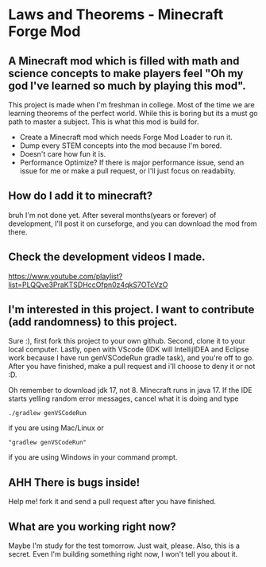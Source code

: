 # Laws and Theorems - Minecraft Forge Mod

## A Minecraft mod which is filled with math and science concepts to make players feel "Oh my god I've learned so much by playing this mod".

This project is made when I'm freshman in college. Most of the time we are learning theorems of the perfect world. While this is boring but its a must go path to master a subject. This is what this mod is build for.

* Create a Minecraft mod which needs Forge Mod Loader to run it.
* Dump every STEM concepts into the mod because I'm bored.
* Doesn't care how fun it is.
* Performance Optimize? If there is major performance issue, send an issue for me or make a pull request, or I'll just focus on readabiity.

## How do I add it to minecraft?

bruh I'm not done yet. After several months(years or forever) of development, I'll post it on curseforge, and you can download the mod from there.

## Check the development videos I made.
https://www.youtube.com/playlist?list=PLQQve3PraKTSDHccOfpn0z4qkS7OTcVzO

## I'm interested in this project. I want to contribute (add randomness) to this project.

Sure :), first fork this project to your own github. Second, clone it to your local computer. Lastly, open with VScode (IDK will IntellijIDEA and Eclipse work because I have run genVSCodeRun gradle task), and you're off to go. After you have finished, make a pull request and i'll choose to deny it or not :D.

Oh remember to download jdk 17, not 8. Minecraft runs in java 17.
If the IDE starts yelling random error messages, cancel what it is doing and type 
```
./gradlew genVSCodeRun
```
if you are using Mac/Linux
or 
```
"gradlew genVSCodeRun" 
```
if you are using Windows in your command prompt.

## AHH There is bugs inside!

Help me! fork it and send a pull request after you have finished.

## What are you working right now?

Maybe I'm study for the test tomorrow. Just wait, please.
Also, this is a secret. Even I'm building something right now, I won't tell you about it.



